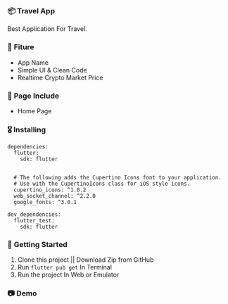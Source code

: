 ### 📦 **Travel App**

Best Application For Travel.

### 🎁 **Fiture**
- App Name
- Simple UI & Clean Code
- Realtime Crypto Market Price

### 📄 **Page Include**
- Home Page

### 🎖  **Installing**
```
dependencies:
  flutter:
    sdk: flutter


  # The following adds the Cupertino Icons font to your application.
  # Use with the CupertinoIcons class for iOS style icons.
  cupertino_icons: ^1.0.2
  web_socket_channel: ^2.2.0
  google_fonts: ^3.0.1

dev_dependencies:
  flutter_test:
    sdk: flutter
```

### 🚀 **Getting Started**
1. Clone this project || Download Zip from GitHub
2. Run `flutter pub get` In Terminal
3. Run the project In Web or Emulator

### 📷 **Demo**

